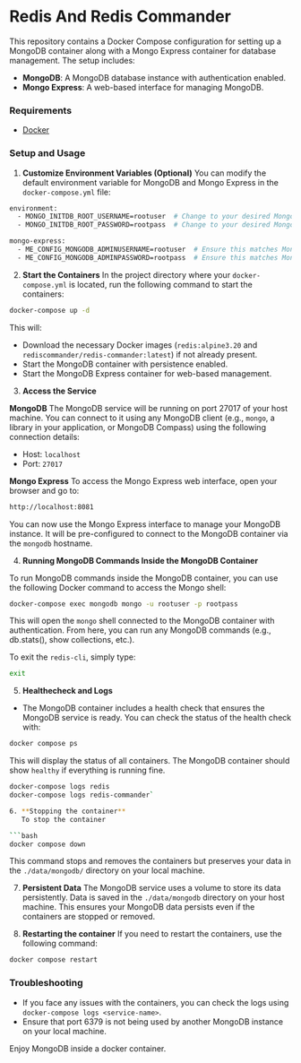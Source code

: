 # Redis And Redis Commander

This repository contains a Docker Compose configuration for setting up a MongoDB container along with a Mongo Express container for database management. The setup includes:

- **MongoDB**: A MongoDB database instance with authentication enabled.
- **Mongo Express**: A web-based interface for managing MongoDB.

### Requirements

- [Docker](https://docs.docker.com/engine/install/)

### Setup and Usage

1. **Customize Environment Variables (Optional)**
   You can modify the default environment variable for MongoDB and Mongo Express in the `docker-compose.yml` file:

```bash
environment:
  - MONGO_INITDB_ROOT_USERNAME=rootuser  # Change to your desired MongoDB root username
  - MONGO_INITDB_ROOT_PASSWORD=rootpass  # Change to your desired MongoDB root password

mongo-express:
  - ME_CONFIG_MONGODB_ADMINUSERNAME=rootuser  # Ensure this matches MongoDB root username
  - ME_CONFIG_MONGODB_ADMINPASSWORD=rootpass  # Ensure this matches MongoDB root password
```

2. **Start the Containers**
   In the project directory where your `docker-compose.yml` is located, run the following command to start the containers:

```bash
docker-compose up -d
```

This will:

- Download the necessary Docker images (`redis:alpine3.20` and `rediscommander/redis-commander:latest`) if not already present.
- Start the MongoDB container with persistence enabled.
- Start the MongoDB Express container for web-based management.

3. **Access the Service**

**MongoDB**
The MongoDB service will be running on port 27017 of your host machine. You can connect to it using any MongoDB client (e.g., `mongo`, a library in your application, or MongoDB Compass) using the following connection details:

- Host: `localhost`
- Port: `27017`

**Mongo Express**
To access the Mongo Express web interface, open your browser and go to:

```bash
http://localhost:8081
```

You can now use the Mongo Express interface to manage your MongoDB instance. It will be pre-configured to connect to the MongoDB container via the `mongodb` hostname.

4. **Running MongoDB Commands Inside the MongoDB Container**

To run MongoDB commands inside the MongoDB container, you can use the following Docker command to access the Mongo shell:

```bash
docker-compose exec mongodb mongo -u rootuser -p rootpass
```

This will open the `mongo` shell connected to the MongoDB container with authentication. From here, you can run any MongoDB commands (e.g., db.stats(), show collections, etc.).

To exit the `redis-cli`, simply type:

```bash
exit
```

5. **Healthecheck and Logs**

- The MongoDB container includes a health check that ensures the MongoDB service is ready. You can check the status of the health check with:

```bash
docker compose ps
```

This will display the status of all containers. The MongoDB container should show `healthy` if everything is running fine.

````bash
docker-compose logs redis
docker-compose logs redis-commander`

6. **Stopping the container**
   To stop the container

```bash
docker compose down
````

This command stops and removes the containers but preserves your data in the `./data/mongodb/` directory on your local machine.

7. **Persistent Data**
   The MongoDB service uses a volume to store its data persistently. Data is saved in the `./data/mongodb` directory on your host machine. This ensures your MongoDB data persists even if the containers are stopped or removed.

8. **Restarting the container**
   If you need to restart the containers, use the following command:

```bash
docker compose restart
```

### Troubleshooting

- If you face any issues with the containers, you can check the logs using `docker-compose logs <service-name>`.
- Ensure that port 6379 is not being used by another MongoDB instance on your local machine.

Enjoy MongoDB inside a docker container.
